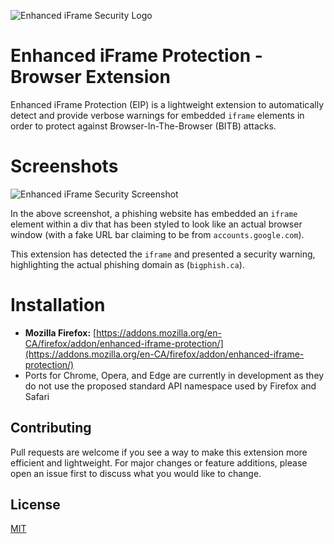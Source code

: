 ![Enhanced iFrame Security Logo](https://github.com/odacavo/enhanced-iframe-protection/blob/main/browser-api/src/icons/icon48.png?raw=true)

# Enhanced iFrame Protection - Browser Extension

Enhanced iFrame Protection (EIP) is a lightweight extension to automatically detect and provide verbose warnings for embedded `iframe` elements in order to protect against Browser-In-The-Browser (BITB) attacks.

# Screenshots
![Enhanced iFrame Security Screenshot](https://i.imgur.com/9bhKl6r.png)

In the above screenshot, a phishing website has embedded an `iframe` element within a div that has been styled to look like an actual browser window (with a fake URL bar claiming to be from `accounts.google.com`). 

This extension has detected the `iframe` and presented a security warning, highlighting the actual phishing domain as (`bigphish.ca`).

# Installation

- **Mozilla Firefox:** [https://addons.mozilla.org/en-CA/firefox/addon/enhanced-iframe-protection/](https://addons.mozilla.org/en-CA/firefox/addon/enhanced-iframe-protection/)
- Ports for Chrome, Opera, and Edge are currently in development as they do not use the proposed standard API namespace used by Firefox and Safari

## Contributing
Pull requests are welcome if you see a way to make this extension more efficient and lightweight. For major changes or feature additions, please open an issue first to discuss what you would like to change.

## License
[MIT](https://choosealicense.com/licenses/mit/)